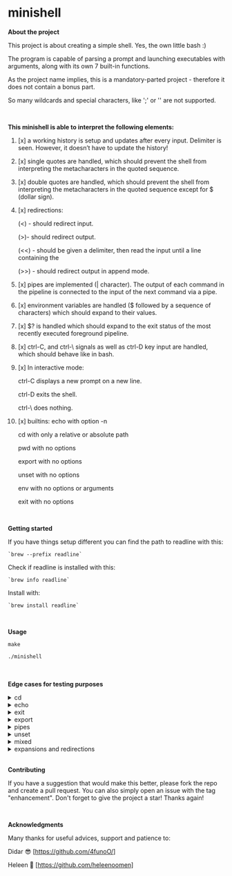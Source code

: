 # minishell
**About the project**

This project is about creating a simple shell. Yes, the own little bash :)
 
The program is capable of parsing a prompt and launching executables with arguments, along with its own 7 built-in functions.

As the project name implies, this is a mandatory-parted project - therefore it does not contain a bonus part.

So many wildcards and special characters, like ';' or '\' are not supported.

<br>

__This minishell is able to interpret the following elements:__

1. [x] a working history is setup and updates after every input. Delimiter is seen. However, it doesn’t have to update the history!
2. [x] single quotes are handled, which should prevent the shell from interpreting the metacharacters in the quoted sequence.
3. [x] double quotes are handled, which should prevent the shell from interpreting the metacharacters in the quoted sequence except for $ (dollar sign).

5. [x] redirections:

	(<) - should redirect input.
	
	(>)- should redirect output.
	
	(<<) - should be given a delimiter, then read the input until a line containing the
	
	(>>) - should redirect output in append mode.


10. [x] pipes are implemented (| character). The output of each command in the pipeline is connected to the input of the next command via a pipe.
12. [x] environment variables are handled ($ followed by a sequence of characters) which should expand to their values.
14. [x] $? is handled which should expand to the exit status of the most recently executed foreground pipeline.
16. [x] ctrl-C, and ctrl-\ signals as well as ctrl-D key input are handled, which should behave like in bash.


18. [x] In interactive mode:

	ctrl-C displays a new prompt on a new line.

    ctrl-D exits the shell.

    ctrl-\ does nothing.


21. [x] builtins:
    echo with option -n 

	cd with only a relative or absolute path

    pwd with no options

    export with no options

    unset with no options

    env with no options or arguments

    exit with no options



<br>

**Getting started**

If you have things setup different you can find the path to readline with this:

	`brew --prefix readline`
Check if readline is installed with this:

	`brew info readline`

Install with:

	`brew install readline`
<br>

**Usage**

`make`

`./minishell`

<br><br>
**Edge cases for testing purposes**

<details>
 <summary> cd </summary>

	cd
	cd ..
	cd
    cd ..
    cd .
    cd /Users
    cd //
    cd '//'
    cd //////
    cd ./././
	cd '/etc'
	cd '/var'
>>>  cd "$PWD/prompt" 
	cd "doesntexist"
	cd "doesntexist" 2>/dev/null
	cd ../../..
	cd ?
	cd '/'
	cd $PWD/file_tests
	cd $OLDPWD/builtins
	cd .. | echo "something"
	cd / | echo "something"
	cd .. | pwd
</details>


<details>
 <summary> echo </summary>

	echo $ $
	ECHO
	echo rhobebou
	echo "bonjour"
	echo -n bonjour
	echo -nn bonjour
	echo -n -n -n bonjour
	echo "-n" bonjour
	echo text"$USER"
	echo text"'$USER'" ' $USER '
	echo "text"   "$USER"    "$USER"
	echo               text "$USER"            "$USER"text
	echo ''''''''''$USER''''''''''
	echo """"""""$USER""""""""
	echo $USER'$USER'text oui oui     oui  oui $USER oui      $USER '
	echo "$USER""$USER""$USER"
	echo text"$USER"test
	echo '$USER' "$USER" "text \' text"
	echo '$USER'
	echo $USER " "
	echo "$USER""Users/$USER/file""'$USER'"'$USER'
	echo "$USER$USER$USER"
	echo '$USER'"$USER"'$USER'
	echo '"$USER"''$USER'"""$USER"
	echo $USER
	echo $?
	echo $PWD/file
	echo "$PWD/file"
	echo "text" "text$USER" ... "$USER"
	echo $PWD
</details>

<details>
 <summary> exit </summary>

	exit 0 0
	exit 42 42
	exit -42 -24
	exit 42
	exit 259
	exit -12030
	exit --1239312
	exit ++++1203020103
	exit +0
	exit ++++++0
	exit -----0
	exit azerty
	exit "1"
	exit "+102"
	exit "1230"
	exit "+++1230"
	exit "1"23
	exit "2"32"32"
	exit "'42'"
	exit +'42'"42"42
	exit -'42'"42"42
	exit 9223372036854775807
	exit 9223372036854775808
	exit echo something
	exit exit
</details>

<details>
 <summary> export </summary>

	env | grep "_="
	export | grep "SHLVL"
	export | grep "OLDPWD"
	export | grep "PWD"
	export $?
	export TEST
	export TEST=
	export TEST=123
	export ___TEST=123
	export --TEST=123
	export ""=""
	export ''=''
	export "="="="
	export '='='='
	export TE\\\ST=100
	export TE-ST=100
	export -TEST=100
	export TEST-=100
	export _TEST=100
	export TES=T=""
	export export
	export TES^T=123
	export TEST A=5 B= A+=7
	export TEST A="5 B= A+=7"
</details>

<details>
 <summary> pipes </summary>

	env | grep "_="
	env | grep "SHLVL"
	echo oui | cat -e
	echo oui | echo non | echo something | grep oui
	echo oui | echo non | echo something | grep non
	echo oui | echo non | echo something | grep something
	ifconfig | grep ":"
	ifconfig | grep nothing
	whoami | grep $USER
	whoami | grep $USER > tmp/file
	whoami | cat -e | cat -e > tmp/file
	cat Makefile | grep "FLAGS"
	cat Makefile | cat -e | cat -e
	cat Makefile | grep "FLAGS" | grep "FLAGS" | cat -e
	export TEST=123 | cat -e | cat -e
	unset TEST | cat -e
	whereis ls | cat -e | cat -e > test
</details>

<details>
 <summary> unset </summary>

	unset
	unset doesntexist
	unset PWD
	unset OLDPWD
	unset PATH
	unset TES.T
	unset TES+T
	unset TES=T
	unset -TEST
	unset _TEST
	unset TES_T
	unset TES$?T
	unset +++++++
	unset ________
	unset export
</details>

<details>
 <summary> mixed </summary>

	echo $PWD
	echo $PWD|cat -e
	echo $PWD hallo | cat -e
	echo '$PWD hallo | cat -e'
	export TEST=1 test=2 sup= | env
	wc < Makefile -l | cat -e > outfile | echo hello | rev > outfile2
	< test.txt < Makefile<README.md wc -l|cat -e | rev
	< Makefile cat > out | < README.md cat -e
	< README.md cat -e | <Makefile cat
	< in1 cat -e | < in2 cat
	< in1 cat -e > out1 | < in2
	env | rev | head -5 | cat -e | rev
	echo ok"hello"ok1"mfg" == echo ok'hello'ok1'mfg' -- okhellook1mfg
	echo okhellook1"mfg" == echo okhellook1'mfg' -- okhellook1mfg
	echo "o""k       "hellook1 == echo 'o''k       'hellook1 -- ok       hellook1
	echo '"***hello***"'
	"***hello***"
	echo "'***hello***'"
	"***hello***'
	echo ok"'hello'"ok1"hello1"ok2
	echo "text"   "$USER"    "$USER"
	echo """"""""$USER""""""""
	echo "'$USER'"
</details>

<details>
 <summary> expansions and redirections </summary>

```c
echo '$PWD hallo | cat -e'
```

```c
echo $"PWD$PATHaa"
```

```c
echo '$"PWD$PATHaa"'
```

```c
echo $PWD'echo'$ 123 $$$
```

```c
echo $PWD'echo1231$$$$$$'$ 123 $$$
```

```c
echo $PWD'$?'
```

```c
echo $PWD $? $? $HOME$? $'12345'
```

```c
echo **joinable_content_$PWD$PWD$PWD$**
```

```c
echo '**joinable_content_'$PWD$PWD$PWD$**
```

```c
echo "hello$"
```

```c
echo "hello$$$"$PWD""$PWD
```

```c
echo $HOME$? $'test'
```

```c
echo $HOME$?$? $'test'
```

```c
echo $PWD $pwd $CWD $$$ '@@"$PWD"'
```

```c
echo $PWD'$?'"$???"
```

```c
echo $PWD"$" $PWD$ $HOME"$"$HOME$
```

```c
echo "$PWD" > out
```

```c
echo $PWD $pwd $CWD $$$ '@@"$PWD"'"''"  $HOME   "''"
```

```c
echo $PWD $pwd $CWD $$$ '@@"$PWD"'"''" aaa$HOMEaaa "''”
```

```c
echo > merge_text dont_merge!
```

```c
echo test > test | grep
```

```c
>t1>t2>t3
```

```c
< hello < hello2
```

```c
<< 1 << 2 hello > t1 > t2 world | t3 >> shouldnt >> t4 open
```

```c
< infile1 cat > out
```

```c
< infile1 cat > out | < infile1 cat > out2
```

```c
ls | ls -l | cat infile1
```

```c
< infile1 cat | ls
```

```c
< infile1 ls > out | < infile2 cat > out2 | echo "$PWD" > out3
```

```c
< infile1 ls > out | < infile2 cat > out2 | echo $PWD > out3
```

```c
echo "$PWD" > out1 | < infile1 cat > out2 | < out2 ls -l > out3
```

```c
< infile1 ls > out -l
```

```c
cat infile1 | cat
```

```c
cat infile1 > out | cat | cat | ls > out2 | cat nofile | < infile2 cat > out3
```

```c
cat infile1 > out | cat | cat | ls > out2 | cat nofile | < infile2 cat > out3 | echo SHOULD_PRINT
```

```c
cat infile1 > out | echo SHOULD_PRINT
```

```c
cat infile1 | echo bla
```

```c
**echo bla > out | grep ls**
```

```c
ls -la | cat > out | < infile | cat
```

```c
**< infile | cat | < in**
```

```c
**< infile cat > badfd**
```

```c
cat badfd | /bin/ls | cat | cat > out1 | << stop cat > out2
```

```c
<in cmd "str1 str2 str3" | cmd2 -arg | cmd3 >out >out2cmd "str1 str2 str3" >out | cmd2 -arg | cmd3 >out2 >out3
```

```c
cmd "str1 str2 str3" >out | cmd2 -arg str | cmd3 str >out2 >out3
```

```c
< in1 < in2
```

```c
< in1 cat < in2
```

```c
< Makefile > outfile > out
```

```c
cat /dev/urandom | head -1 > out
```

```c
echo $PWD"$" $PWD$ $HOME"$"$HOME$ '//( . )( . )\\'
```

</details>

<br>

**Contributing**

If you have a suggestion that would make this better, please fork the repo and create a pull request. You can also simply open an issue with the tag "enhancement". Don't forget to give the project a star! Thanks again!

<br>

**Acknowledgments**

Many thanks for useful advices, support and patience to:

Didar 😎 [https://github.com/4funoO/]

Heleen 💟 [https://github.com/heleenoomen]